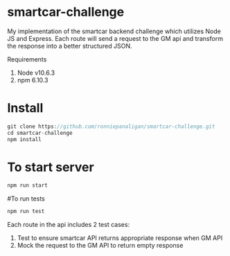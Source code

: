 # smartcar-challenge
My implementation of the smartcar backend challenge which utilizes Node JS and Express. Each route will send a request to the GM api and transform the response into a better structured JSON.

Requirements
1. Node v10.6.3
2. npm 6.10.3

# Install
```js
git clone https://github.com/ronniepanaligan/smartcar-challenge.git
cd smartcar-challenge
npm install
```
# To start server
```js
npm run start
```

#To run tests
```js
npm run test
```
Each route in the api includes 2 test cases:
1. Test to ensure smartcar API returns appropriate response when GM API
2. Mock the request to the GM API to return empty response
